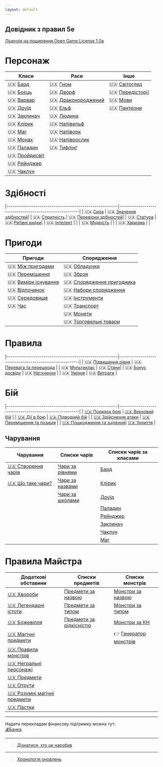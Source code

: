 ```yaml
---
layout: default
---
```



## Довідник з правил 5e
 [Ліцензія на поширення Open Game License  1.0a ](./license.html) 


# Персонаж

| Класи                                         | Раси                                                |Інше
|-----------------------------------------------|-----------------------------------------------------|----------------------------------------------|
| 🇺🇦 [Бард](./docs/character/classes/bard.html) | 🇺🇦 [Гном](./docs/character/races/gnome.html)                | 🇺🇦 [Світогляд](./docs/character/alignment.html)     |
| 🇺🇦 [Боєць](./docs/character/classes/fighter.html)| 🇺🇦 [Дворф](./docs/character/races/dwarf.html)               | 🇺🇦 [Передісторії](./docs/character/backgrounds.html)|   
| 🇺🇦 [Варвар](./docs/character/classes/barbarian.html)| 🇺🇦 [Драконороджений](./docs/character/races/dragonborn.html)| 🇺🇦 [Мови](./docs/character/languages.html)          |
| 🇺🇦 [Друїд](./docs/character/classes/druid.html)| 🇺🇦 [Ельф](./docs/character/races/elf.html)                  | 🇺🇦 [Пантеони](./docs/character/fantasy-historical_pantheons.html)  |
| 🇺🇦 [Заклинач](./docs/character/classes/sorcerer.html)| 🇺🇦 [Людина](./docs/character/races/human.html)              | |
| 🇺🇦 [Клірик](./docs/character/classes/cleric.html)    | 🇺🇦 [Напівельф](./docs/character/races/half-elf.html)        | |
| 🇺🇦 [Маг](./docs/character/classes/wizard.html)       | 🇺🇦 [Напіворк](./docs/character/races/half-orc.html)         | |
| 🇺🇦 [Монах](./docs/character/classes/monk.html)       | 🇺🇦 [Напіврослик](./docs/character/races/halfling.html)      | |
| 🇺🇦 [Паладин](./docs/character/classes/paladin.html)  | 🇺🇦 [Тифлінґ](./docs/character/races/tiefling.html)          | |
| 🇺🇦 [Пройдисвіт](./docs/character/classes/rogue.html) | | |
| 🇺🇦 [Рейнджер](./docs/character/classes/ranger.html)  | | |
| 🇺🇦 [Чаклун](./docs/character/classes/warlock.html)   | | |

# Здібності

|---------------------------------------------------------|---------------------------------------------------------|
| 🇺🇦 [Сила](./docs/rules/abilities/strength.html)             | 🇺🇦 [Значення здібностей](./docs/rules/abilities/ability_scores.html)|
| 🇺🇦 [Спритність](./docs/rules/abilities/dexterity.html)      | 🇺🇦 [Перевірки здібностей](./docs/rules/abilities/ability_checks.html)|
| 🇺🇦 [Статура](./docs/rules/abilities/constitution.html)      | 🇺🇦 [Рятівні кидки](./docs/rules/abilities/saving_throws.html)|
| 🇺🇦 [Інтелект](./docs/rules/abilities/intelligence.html)     | |
| 🇺🇦 [Мудрість](./docs/rules/abilities/wisdom.html)           | |
| 🇺🇦 [Харизма](./docs/rules/abilities/charisma.html)          | |

# Пригоди

| Пригоди                                                 | Спорядження                                             |
|---------------------------------------------------------|---------------------------------------------------------|
| 🇺🇦 [Між пригодами](./docs/adventuring/between_adventures.html)    | 🇺🇦 [Обладунки](./docs/adventuring/equipment/armor.html)      |
| 🇺🇦 [Переміщення](./docs/adventuring/movement.html)                | 🇺🇦 [Зброя](./docs/adventuring/equipment/weapons.html)        |         
| 🇺🇦 [Виміри існування](./docs/adventuring/planes_of_existence.html)| 🇺🇦 [Спорядження пригодника](./docs/adventuring/equipment/adventuring_gear.html)|
| 🇺🇦 [Відпочинок](./docs/adventuring/resting.html)                  | 🇺🇦 [Набори спорядження](./docs/adventuring/equipment/equipment_packs.html)  |
| 🇺🇦 [Середовище](./docs/adventuring/the_environment.html)          | 🇺🇦 [Інструменти](./docs/adventuring/equipment/tools.html)                   |
| 🇺🇦 [Час](./docs/adventuring/time.html)                            | 🇺🇦 [Транспорт](./docs/adventuring/equipment/mounts_and_vehicles.html)       |
|                                                            | 🇺🇦 [Монети](./docs/adventuring/equipment/coins.html)                           |
|                                                            | 🇺🇦 [Торговельні товари](./docs/adventuring/equipment/trade_goods.html)         |      

# Правила

|---------------------------------------------------------|---------------------------------------------------------|
| 🇺🇦 [Підвищення рівня](./docs/rules/leveling_up.html)           | 🇺🇦 [Перевага та перешкода](./docs/rules/advantage_and_disadvantage.html) |
| 🇺🇦 [Мультиклас](./docs/rules/multiclassing.html)               | 🇺🇦 [Стани](./docs/rules/conditions.html)|
| 🇺🇦 [Бонус досвіду](./docs/rules/proficiency_bonus.html)        | 🇺🇦 [Натхнення](./docs/rules/inspiration.html)  |
| 🇺🇦 [Уміння](/docs/rules/feats.html)                            | 🇺🇦 [Витрати](./docs/rules/expenses.html) |

# Бій

|---------------------------------------------------------|---------------------------------------------------------|
| [🇺🇦 Порядок бою](./docs/combat/order_of_combat.html)               | [🇺🇦 Верховий бій](./docs/combat/mounted_combat.html)       |
| [🇺🇦 Дії в бою](./docs/combat/actions_in_combat.html)               | [🇺🇦 Підводний бій](./docs/combat/underwater_combat.html)              |
| [🇺🇦 Здійснення атаки](./docs/combat/making_an_attack.html)         | [🇺🇦 Переміщення та позиція](./docs/combat/movement_and_position.html) |
| [🇺🇦 Пошкодження та зцілення](./docs/combat/damage_and_healing.html)| [🇺🇦 Укриття](./docs/combat/cover.html)                                |

## Чарування

| Чарування                                   | Списки чарів                           | Списки чарів за класами                   |
|------------------------------------------------|----------------------------------------|-------------------------------------------|
| [🇺🇦 Створення чарів](./docs/spellcasting/casting_a_spell.html)| [Чари за рівнями](./docs/spellcasting/indexes/index_all_level.html) | [Бард](./docs/spellcasting/indexes/index_all_class.html#bard)         |
| [🇺🇦 Що таке чари?](./docs/spellcasting/what_is_a_spell.html) | [Чари за назвами](./docs/spellcasting/indexes/index_all_list.html)   | [Клірик](./docs/spellcasting/indexes/index_all_class.html#cleric)     |
|                                                | [Чари за школами](./docs/spellcasting/indexes/index_all_school.html) | [Друїд](./docs/spellcasting/indexes/index_all_class.html#druid)       |
|                                                |                                        | [Паладин](./docs/spellcasting/indexes/index_all_class.html#paladin)   |
|                                                |                                        | [Рейнджер](./docs/spellcasting/indexes/index_all_class.html#ranger)     |
|                                                |                                        | [Заклинач](./docs/spellcasting/indexes/index_all_class.html#sorcerer) |
|                                                |                                        | [Чаклун](./docs/spellcasting/indexes/index_all_class.html#warlock)   |
|                                                |                                        | [Маг](./docs/spellcasting/indexes/index_all_class.html#wizard)     |


# Правила Майстра

| Додаткові обставини                            | Списки предметів                       | Списки монстрів                                   |
|------------------------------------------------|----------------------------------------|---------------------------------------------------|
| [🇺🇦 Хвороби](./docs/gamemaster_rules/diseases.html)   | [Предмети за назвою](./docs/gamemaster_rules/indexes/items_alllist.html) | [Монстри за назвою](./docs/gamemaster_rules/indexes/monsters_alllist.html) |
| [🇺🇦 Легендарні істоти](./docs/gamemaster_rules/legendary_creatures.html)| [Предмети за типом](./docs/gamemaster_rules/indexes/items_typelist.html) | [Монстри за типом](./docs/gamemaster_rules/indexes/monsters_typelist.html) |
| [🇺🇦 Божевілля](./docs/gamemaster_rules/madness.html)     | [Предмети за рідкісністю](./docs/gamemaster_rules/indexes/items_raritylist.html)                                  | [Монстри за КН](./docs/gamemaster_rules/indexes/monsters_crlist.html)     |
| [🇺🇦 Магічні предмети](./docs/gamemaster_rules/magic_items.html)|                                   | 👉 [Генератор монстрів](./gen/)                                                  |
| [🇺🇦 Правила монстрів](./docs/gamemaster_rules/monster_rules.html) |                               |                                                   |
| [🇺🇦 Негральні персонажі](./docs/gamemaster_rules/nonplayer_characters.html)|                       |                                                   |
| [🇺🇦 Предмети](./docs/gamemaster_rules/objects.html)      |                                        |                                                   |
| [🇺🇦 Отрути](./docs/gamemaster_rules/poisons.html)        |                                        |                                                   |
| [🇺🇦 Розумні магічні предмети](./docs/gamemaster_rules/sentient_magical_items.html)|                 |                                                   |
| [🇺🇦 Пастки](./docs/gamemaster_rules/traps.html)          |                                        |                                                   |


- - -
Надати перекладам фінансову підтримку можна тут:  
[💰Банка](https://send.monobank.ua/jar/Z4PzGDzMb)  
- - -
> [Дізнатися, хто це наробив](./credits.html)  
- - -
> [Хронологія оновлень](./updates.html) 
